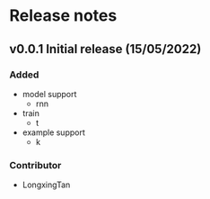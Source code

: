 # Release notes

## v0.0.1 Initial release (15/05/2022)

### Added
- model support
    - rnn
- train
    - t
- example support
    - k

### Contributor
- LongxingTan